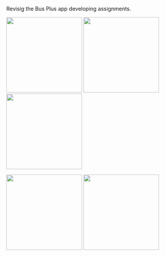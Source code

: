 Revisig the Bus Plus app developing assignments.

<img src="https://user-images.githubusercontent.com/5071627/128689482-051e6976-1025-4c35-987b-e2272bd994f7.png" width="200"> <img src="https://user-images.githubusercontent.com/5071627/128690436-51250024-6bd5-4059-ae51-f877730d513a.png" width="200"> <img src="https://user-images.githubusercontent.com/5071627/128690581-20c03a13-c86b-4e2f-9be4-a5864d6686d4.png" width="200">

<img src="https://user-images.githubusercontent.com/5071627/128690252-473683ab-a026-4b40-92ba-7a7d390e2407.png" width="200"> <img src="https://user-images.githubusercontent.com/5071627/128690193-c8fa2e27-2e06-4773-8e86-99e9ff59b875.png" width="200">


